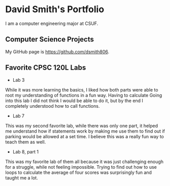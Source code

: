 
# David Smith's Portfolio

I am a computer engineering major at CSUF.

## Computer Science Projects
My GitHub page is https://github.com/dsmith806.

## Favorite CPSC 120L Labs

* Lab 3

While it was more learning the basics, I liked how both parts were able to root my understanding of functions in a fun way. Having to calculate Going into this lab I did not think I would be able to do it, but by the end I completely understood how to call functions.

* Lab 7

This was my second favorite lab, while there was only one part, it helped me understand how if statements work by making me use them to find out if parking would be allowed at a set time. I believe this was a really fun way to teach them as well.

* Lab 8, part 1

This was my favorite lab of them all because it was just challenging enough for a struggle, while not feeling impossible. Trying to find out how to use loops to calculate the average of four scores was surprisingly fun and taught me a lot.